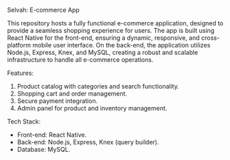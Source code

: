 Selvah: E-commerce App

This repository hosts a fully functional e-commerce application, designed to provide a seamless shopping experience for users. The app is built using React Native for the front-end, ensuring a dynamic, responsive, and cross-platform mobile user interface. On the back-end, the application utilizes Node.js, Express, Knex, and MySQL, creating a robust and scalable infrastructure to handle all e-commerce operations.

Features:
1. Product catalog with categories and search functionality.
2. Shopping cart and order management.
3. Secure payment integration.
4. Admin panel for product and inventory management.

Tech Stack:
* Front-end: React Native.
* Back-end: Node.js, Express, Knex (query builder).
* Database: MySQL.
